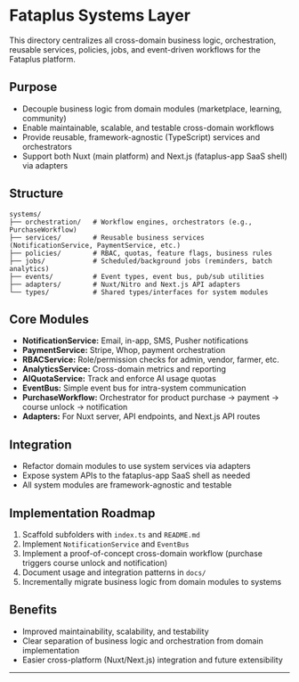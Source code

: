 # Fataplus Systems Layer

This directory centralizes all cross-domain business logic, orchestration, reusable services, policies, jobs, and event-driven workflows for the Fataplus platform.

## Purpose

- Decouple business logic from domain modules (marketplace, learning, community)
- Enable maintainable, scalable, and testable cross-domain workflows
- Provide reusable, framework-agnostic (TypeScript) services and orchestrators
- Support both Nuxt (main platform) and Next.js (fataplus-app SaaS shell) via adapters

## Structure

```
systems/
├── orchestration/   # Workflow engines, orchestrators (e.g., PurchaseWorkflow)
├── services/        # Reusable business services (NotificationService, PaymentService, etc.)
├── policies/        # RBAC, quotas, feature flags, business rules
├── jobs/            # Scheduled/background jobs (reminders, batch analytics)
├── events/          # Event types, event bus, pub/sub utilities
├── adapters/        # Nuxt/Nitro and Next.js API adapters
└── types/           # Shared types/interfaces for system modules
```

## Core Modules

- **NotificationService:** Email, in-app, SMS, Pusher notifications
- **PaymentService:** Stripe, Whop, payment orchestration
- **RBACService:** Role/permission checks for admin, vendor, farmer, etc.
- **AnalyticsService:** Cross-domain metrics and reporting
- **AIQuotaService:** Track and enforce AI usage quotas
- **EventBus:** Simple event bus for intra-system communication
- **PurchaseWorkflow:** Orchestrator for product purchase → payment → course unlock → notification
- **Adapters:** For Nuxt server, API endpoints, and Next.js API routes

## Integration

- Refactor domain modules to use system services via adapters
- Expose system APIs to the fataplus-app SaaS shell as needed
- All system modules are framework-agnostic and testable

## Implementation Roadmap

1. Scaffold subfolders with `index.ts` and `README.md`
2. Implement `NotificationService` and `EventBus`
3. Implement a proof-of-concept cross-domain workflow (purchase triggers course unlock and notification)
4. Document usage and integration patterns in `docs/`
5. Incrementally migrate business logic from domain modules to systems

## Benefits

- Improved maintainability, scalability, and testability
- Clear separation of business logic and orchestration from domain implementation
- Easier cross-platform (Nuxt/Next.js) integration and future extensibility

---
